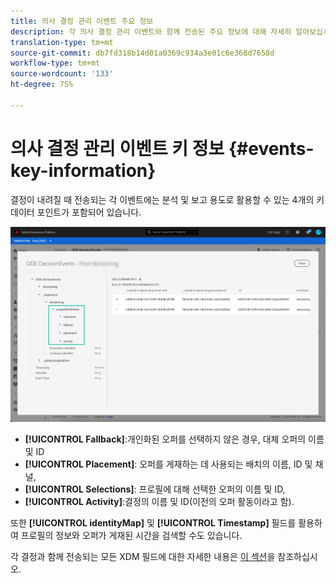 ```yaml
---
title: 의사 결정 관리 이벤트 주요 정보
description: 각 의사 결정 관리 이벤트와 함께 전송된 주요 정보에 대해 자세히 알아보십시오.
translation-type: tm+mt
source-git-commit: db7fd318b14d01a0369c934a3e01c6e368d7658d
workflow-type: tm+mt
source-wordcount: '133'
ht-degree: 75%

---
```


# 의사 결정 관리 이벤트 키 정보 {#events-key-information}

결정이 내려질 때 전송되는 각 이벤트에는 분석 및 보고 용도로 활용할 수 있는 4개의 키 데이터 포인트가 포함되어 있습니다.

![](../../assets/events-dataset-preview.png)

* **[!UICONTROL Fallback]**:개인화된 오퍼를 선택하지 않은 경우, 대체 오퍼의 이름 및 ID
* **[!UICONTROL Placement]**: 오퍼를 게재하는 데 사용되는 배치의 이름, ID 및 채널,
* **[!UICONTROL Selections]**: 프로필에 대해 선택한 오퍼의 이름 및 ID,
* **[!UICONTROL Activity]**:결정의 이름 및 ID(이전의 오퍼 활동이라고 함).

또한 **[!UICONTROL identityMap]** 및 **[!UICONTROL Timestamp]** 필드를 활용하여 프로필의 정보와 오퍼가 게재된 시간을 검색할 수도 있습니다.

각 결정과 함께 전송되는 모든 XDM 필드에 대한 자세한 내용은 [이 섹션](xdm-fields.md)을 참조하십시오.
